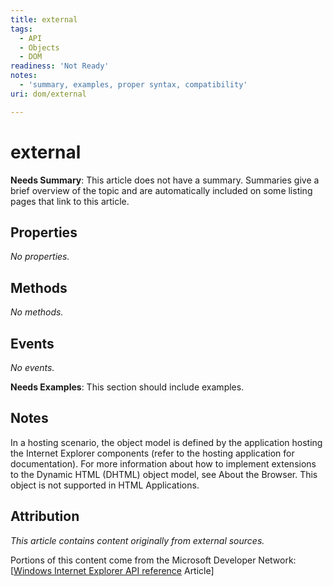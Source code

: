 ```yaml
---
title: external
tags:
  - API
  - Objects
  - DOM
readiness: 'Not Ready'
notes:
  - 'summary, examples, proper syntax, compatibility'
uri: dom/external

---
```

# external

**Needs Summary**: This article does not have a summary. Summaries give a brief overview of the topic and are automatically included on some listing pages that link to this article.

## Properties

*No properties.*

## Methods

*No methods.*

## Events

*No events.*

**Needs Examples**: This section should include examples.

## Notes

In a hosting scenario, the object model is defined by the application hosting the Internet Explorer components (refer to the hosting application for documentation). For more information about how to implement extensions to the Dynamic HTML (DHTML) object model, see About the Browser. This object is not supported in HTML Applications.

## Attribution

*This article contains content originally from external sources.*

Portions of this content come from the Microsoft Developer Network: [[Windows Internet Explorer API reference](http://msdn.microsoft.com/en-us/library/ie/hh828809%28v=vs.85%29.aspx) Article]

